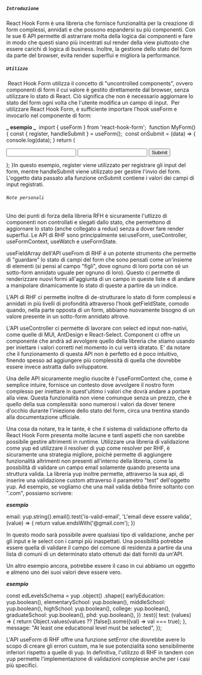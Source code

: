 ##### `Introduzione`

React Hook Form è una libreria che fornisce funzionalità per
la creazione di form complessi, annidati e che possono espandersi su più
componenti.
Con le sue 6 API permette di astrarrare molta della logica dai componenti
e fare in modo che questi siano più incentrati sul render della view
piuttosto che essere carichi di logica di business.
Inoltre, la gestione dello stato del form da parte del browser, evita
render superflui e migliora la performance.

##### `Utilizzo`

​
React Hook Form utilizza il concetto di "uncontrolled components", ovvero componenti di form il cui valore è gestito direttamente dal browser, senza utilizzare lo stato di React. Ciò significa che non è necessario aggiornare lo stato del form ogni volta che l'utente modifica un campo di input.
​
Per utilizzare React Hook Form, è sufficiente importare l'hook useForm e invocarlo nel componente di form:

**_ esempio _**
​
import { useForm } from 'react-hook-form';
​
function MyForm() {
const { register, handleSubmit } = useForm();
​
const onSubmit = (data) => {
console.log(data);
}
​
return (
​

<form onSubmit={handleSubmit(onSubmit)}>
<input name="firstName" ref={register} />
<input name="lastName" ref={register} />
<button type="submit">Submit</button>
</form>
);
}
​
In questo esempio, register viene utilizzato per registrare gli input del form, mentre handleSubmit viene utilizzato per gestire l'invio del form. L'oggetto data passato alla funzione onSubmit contiene i valori dei campi di input registrati.
​

###### `Note personali`

Uno dei punti di forza della libreria RFH è sicuramente l'utlizzo di componenti non controllati e slegati dallo stato, che permettono di aggiornare lo stato (anche collegato a redux) senza a dover fare render superflui.
Le API di RHF sono principalmente sei:useForm, useController, useFormContext, useWatch e useFormState.

useFieldArray dell'API useFrom di RHF è un potente strumento che permette di "guardare" lo stato di campi del form che sono pensati come un'insieme di elementi (si pensi al campo "figli", dove ognuno di loro porta con sé un sotto-form annidato uguale per ognuno di loro).
Questo ci permette di renderizzare nuovi formi all'aggiunta di un campo in queste liste e di andare a manipolare dinamicamente lo stato di queste a partire da un indice.

L'API di RHF ci permette inoltre di de-strutturare lo stato di form complessi e annidati in più livelli di profondità attraverso l'hook getFieldState, comodo quando, nella parte opposta di un form, abbiamo nuovamente bisogno di un valore presente in un sotto-form annidato altrove.

L'API useController ci permette di lavorare con select ed input non-nativi, come quelle di MUI, AntDesign e React-Select. Component ci offre un componente che andrà ad avvolgere quello della libreria che stiamo usando per iniettare i valori corretti nel momento in cui verrà idratato. E' da notare che il funzionamento di questa API non è perfetto ed è poco intuitivo, finendo spesso ad aggiungere più complessità di quella che dovrebbe essere invece astratta dallo sviluppatore.

Una delle API sicuramente meglio riuscite è l'useFormContext che, come è semplice intuire, fornisce un contesto dove avvolgere il nostro form complesso per iniettare in quest'ultimo i valori che dovrà andare a portare alla view.
Questa funzionalità non viene comunque senza un prezzo, che è quello della sua complessità: sono numerosi i valori da dover tenere d'occhio durante l'iniezione dello stato del form, circa una trentina stando alla documentazione ufficiale.

Una cosa da notare, tra le tante, è che il sistema di validazione offerto da React Hook Form presenta molte lacune e tanti aspetti che non sarebbe possibile gestire altrimenti in runtime.
Utilizzare una libreria di validazione come yup ed utilizzare il resolver di yup come resolver per RHF, è sicuramente una strategia migliore, poiché permette di aggiungere
funzionalità altrimenti non presenti all'interno della libreria, come la possbilità di validare un campo email solamente quando presenta una struttura valida.
La libreria yup inoltre permette, attraverso la sua api, di inserire una validazione custom attraverso il parametro "test" dell'oggetto yup.
Ad esempio, se vogliamo che una mail valida debba finire soltanto con ".com", possiamo scrivere:

**_esempio_**

email: yup.string().email().test('is-valid-email', 'L\'email deve essere valida', (value) => {
return value.endsWith('@gmail.com');
})

In questo modo sarà possibile avere qualsiasi tipo di validazione, anche per gli input e le select con i campi più inaspettati.
Una possibilità potrebbe essere quella di validare il campo del comune di residenza a partire da una lista di comuni di un determinato stato ottenuti dai dati forniti da un'API.

Un altro esempio ancora, potrebbe essere il caso in cui abbiamo un oggetto e almeno uno dei suoi valori deve essere vero.

**_esempio_**

const edLevelsSchema = yup
.object()
.shape({
earlyEducation: yup.boolean(),
elementarySchool: yup.boolean(),
middleSchool: yup.boolean(),
highSchool: yup.boolean(),
college: yup.boolean(),
graduateSchool: yup.boolean(),
phd: yup.boolean(),
})
.test({
test: (values) => {
return Object.values(values ?? [false]).some((val) => val === true);
},
message: "At least one educational level must be selected",
});

L'API useForm di RHF offre una funzione setError che dovrebbe avere lo scopo di creare gli errori custom, ma le sue potenzialità sono sensibilmente inferiori rispetto a quelle di yup.
In definitiva, l'utilizzo di RHF in tandem con yup permette l'implementazione di validazioni complesse anche per i casi più specifici.
